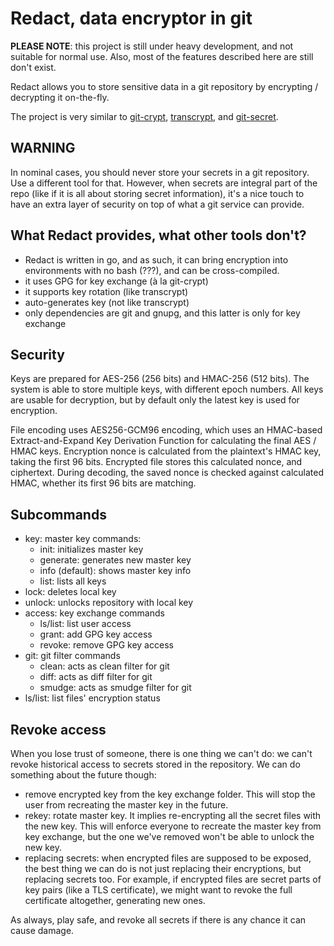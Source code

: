 # Redact, data encryptor in git

**PLEASE NOTE**: this project is still under heavy development, and not suitable for normal use. Also, most of the features described here are still don't exist.

Redact allows you to store sensitive data in a git repository by encrypting / decrypting it on-the-fly.

The project is very similar to [git-crypt](https://github.com/AGWA/git-crypt), [transcrypt](https://github.com/elasticdog/transcrypt), and [git-secret](https://github.com/sobolevn/git-secret).

## WARNING

In nominal cases, you should never store your secrets in a git repository. Use a different tool for that. However, when secrets are integral part of the repo (like if it is all about storing secret information), it's a nice touch to have an extra layer of security on top of what a git service can provide.

## What Redact provides, what other tools don't?

* Redact is written in go, and as such, it can bring encryption into environments with no bash (???), and can be cross-compiled.
* it uses GPG for key exchange (à la git-crypt)
* it supports key rotation (like transcrypt)
* auto-generates key (not like transcrypt)
* only dependencies are git and gnupg, and this latter is only for key exchange

## Security

Keys are prepared for AES-256 (256 bits) and HMAC-256 (512 bits). The system is able to store multiple keys, with different epoch numbers. All keys are usable for decryption, but by default only the latest key is used for encryption.

File encoding uses AES256-GCM96 encoding, which uses an HMAC-based Extract-and-Expand Key Derivation Function for calculating the final AES / HMAC keys. Encryption nonce
is calculated from the plaintext's HMAC key, taking the first 96 bits. Encrypted file stores this calculated nonce, and ciphertext. During decoding, the saved nonce is checked against calculated HMAC, whether its first 96 bits are matching.

## Subcommands

* key: master key commands:
  * init: initializes master key
  * generate: generates new master key
  * info (default): shows master key info
  * list: lists all keys
* lock: deletes local key
* unlock: unlocks repository with local key
* access: key exchange commands
  * ls/list: list user access
  * grant: add GPG key access
  * revoke: remove GPG key access
* git: git filter commands
  * clean: acts as clean filter for git
  * diff: acts as diff filter for git
  * smudge: acts as smudge filter for git
* ls/list: list files' encryption status

## Revoke access

When you lose trust of someone, there is one thing we can't do: we can't revoke
historical access to secrets stored in the repository. We can do something about the future though:

* remove encrypted key from the key exchange folder. This will stop the user from recreating the master key in the future.
* rekey: rotate master key. It implies re-encrypting all the secret files with the new key. This will enforce everyone to recreate the master key from key exchange, but the one we've removed won't be able to unlock the new key.
* replacing secrets: when encrypted files are supposed to be exposed, the best thing we can do is not just replacing their encryptions, but replacing secrets too. For example, if encrypted files are secret parts of key pairs (like a TLS certificate), we might want to revoke the full certificate altogether, generating new ones.

As always, play safe, and revoke all secrets if there is any chance it can cause damage.

